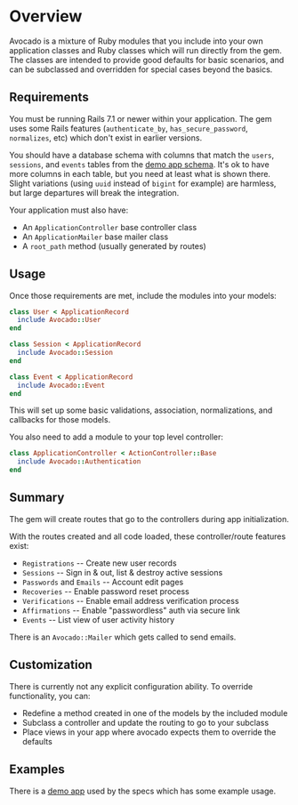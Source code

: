 # Overview

Avocado is a mixture of Ruby modules that you include into your own application
classes and Ruby classes which will run directly from the gem. The classes are
intended to provide good defaults for basic scenarios, and can be subclassed and
overridden for special cases beyond the basics.

## Requirements

You must be running Rails 7.1 or newer within your application. The gem uses
some Rails features (`authenticate_by`, `has_secure_password`, `normalizes`,
etc) which don't exist in earlier versions.

You should have a database schema with columns that match the `users`,
`sessions`, and `events` tables from the [demo app schema]. It's ok to have more
columns in each table, but you need at least what is shown there. Slight
variations (using `uuid` instead of `bigint` for example) are harmless, but
large departures will break the integration.

Your application must also have:

- An `ApplicationController` base controller class
- An `ApplicationMailer` base mailer class
- A `root_path` method (usually generated by routes)

## Usage

Once those requirements are met, include the modules into your models:

```ruby
class User < ApplicationRecord
  include Avocado::User
end

class Session < ApplicationRecord
  include Avocado::Session
end

class Event < ApplicationRecord
  include Avocado::Event
end
```

This will set up some basic validations, association, normalizations, and
callbacks for those models.

You also need to add a module to your top level controller:

```ruby
class ApplicationController < ActionController::Base
  include Avocado::Authentication
end
```

## Summary

The gem will create routes that go to the controllers during app initialization.

With the routes created and all code loaded, these controller/route features
exist:

- `Registrations` -- Create new user records
- `Sessions` -- Sign in & out, list & destroy active sessions
- `Passwords` and `Emails` -- Account edit pages
- `Recoveries` -- Enable password reset process
- `Verifications` -- Enable email address verification process
- `Affirmations` -- Enable "passwordless" auth via secure link
- `Events` -- List view of user activity history

There is an `Avocado::Mailer` which gets called to send emails.

## Customization

There is currently not any explicit configuration ability. To override
functionality, you can:

- Redefine a method created in one of the models by the included module
- Subclass a controller and update the routing to go to your subclass
- Place views in your app where avocado expects them to override the defaults

## Examples

There is a [demo app] used by the specs which has some example usage.

[demo app schema]: https://github.com/tcuwp/avocado/blob/main/spec/internal/db/schema.rb
[demo app]: https://github.com/tcuwp/avocado/blob/main/spec/internal
